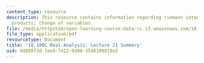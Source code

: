 ```yaml
---
content_type: resource
description: This resource contains information regarding riemann integrability of
  products; change of variables.
file: /media/https%3A/open-learning-course-data-rc.s3.amazonaws.com/18-100c-real-analysis-fall-2012/0d895f3d1ee8741293003548109819a3_MIT18_100CF12_l21sum.pdf
file_type: application/pdf
resourcetype: Document
title: '18.100C Real Analysis: Lecture 21 Summary'
uid: 0d895f3d-1ee8-7412-9300-3548109819a3
---
```

